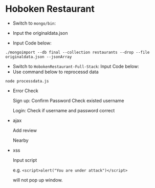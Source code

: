 # Hoboken Restaurant
* Switch to `mongo/bin`: 
* Input the originaldata.json 

* Input Code below:

 `./mongoimport --db final --collection restaurants --drop --file originaldata.json --jsonArray`

* Switch to `HobokenRestaurant-Full-Stack`: Input Code below:
* Use command below to reprocessd data

`node processdata.js`


* Error Check 

     Sign up:
          Confirm Password
          Check existed username

     Login:
     Check if username and password correct


* ajax

     Add review

     Nearby


* xss

     Input script

     e.g. `<script>alert("You are under attack")</script>`

     will not pop up window.

